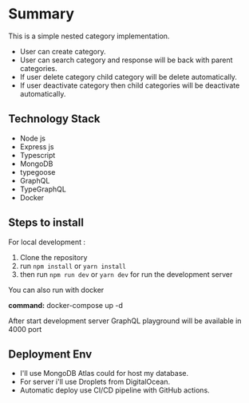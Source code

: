 # Summary

This is a simple nested category implementation.

- User can create category.
- User can search category and response will be back with parent categories.
- If user delete category child category will be delete automatically.
- If user deactivate category then child categories will be deactivate automatically.

## Technology Stack

- Node js
- Express js
- Typescript
- MongoDB
- typegoose
- GraphQL
- TypeGraphQL
- Docker

## Steps to install

For local development :

1. Clone the repository
2. run `npm install` or `yarn install`
3. then run `npm run dev` or `yarn dev` for run the development server

You can also run with docker

**command:** docker-compose up -d

After start development server GraphQL playground will be available in 4000 port

## Deployment Env

- I'll use MongoDB Atlas could for host my database.
- For server i'll use Droplets from DigitalOcean.
- Automatic deploy use CI/CD pipeline with GitHub actions.
